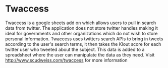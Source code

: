 # Twaccess
Twaccess is a google sheets add on which allows users to pull in search data from twitter. The application does not store twitter handles making it ideal for governments and other organizations which do not wish to store personal information.   Twaccess uses twitters search APIs to bring in tweets according to the user's search terms, it then takes the Klout score for each twitter user who tweeted about the subject. This data is added to a spreadsheet where the user can manipulate the data as they need. 
Visit http://www.scudweiss.com/twaccess for more information
